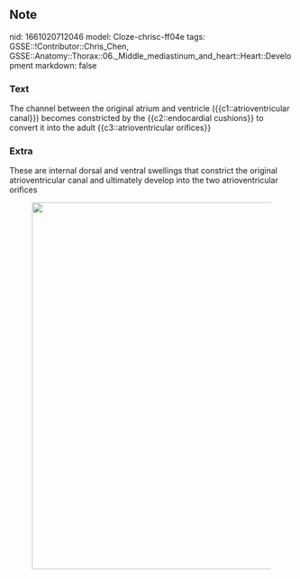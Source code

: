 ## Note
nid: 1661020712046
model: Cloze-chrisc-ff04e
tags: GSSE::!Contributor::Chris_Chen, GSSE::Anatomy::Thorax::06._Middle_mediastinum_and_heart::Heart::Development
markdown: false

### Text
<div class='toggle'>
  The channel between the original atrium and ventricle
  ({{c1::atrioventricular canal}}) becomes constricted by the
  {{c2::endocardial cushions}} to convert it into the adult
  {{c3::atrioventricular orifices}}
</div>

### Extra
<p id="7415a746-103b-46f2-90f7-e20d0ac0b7d2" class="">These are
internal dorsal and ventral swellings that constrict the original
atrioventricular canal and ultimately develop into the two
atrioventricular orifices
<figure id="181d014b-1fbb-4626-ba18-263992e2f4a3" class="image">
  <a href= 
  "Development%20a53d4c825df44f8fb462f3ca59f85760/Untitled%204.png">
  <img style="width:650px" src= 
  "bd4c49fb2e161c81e1753aeff47a6840c598f361.png"></a>
</figure>

